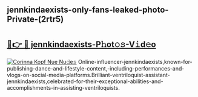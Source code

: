 ## jennkindaexists-only-fans​-leaked-photo​-Private-(2rtr5)


# <h2><a href="https://mediaupload.pro?title=jennkindaexists&ref=git">🔗👉 🔴 jennkindaexists-P𝚑ot𝚘𝚜-V𝚒d𝚎o</a></h2>

[![Corinna Kopf Nue Nu𝚍e𝚜](https://i.imgur.com/0qMVB7G.gif)](https://mediaupload.pro?title=jennkindaexists&ref=git)
Online-influencer-jennkindaexists,known-for-publishing-dance-and-lifestyle-content,-including-performances-and-vlogs-on-social-media-platforms.Brilliant-ventriloquist-assistant-jennkindaexists,celebrated-for-their-exceptional-abilities-and-accomplishments-in-assisting-ventriloquists.  
